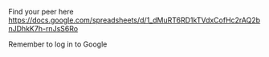 Find your peer here
https://docs.google.com/spreadsheets/d/1_dMuRT6RD1kTVdxCofHc2rAQ2bnJDhkK7h-rnJsS6Ro


Remember to log in to Google
